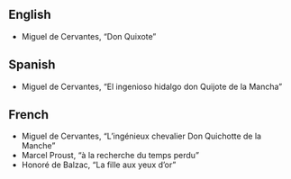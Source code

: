 
English
--------------------------------------------------------------------------------

- Miguel de Cervantes, “Don Quixote”

Spanish
--------------------------------------------------------------------------------

- Miguel de Cervantes, “El ingenioso hidalgo don Quijote de la Mancha”

French
--------------------------------------------------------------------------------

- Miguel de Cervantes, “L’ingénieux chevalier Don Quichotte de la Manche”
- Marcel Proust, “à la recherche du temps perdu”
- Honoré de Balzac, “La fille aux yeux d’or”

